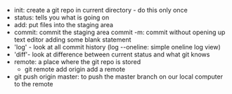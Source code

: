 
- init: create a git repo in current directory - do this only once
- status: tells you what is going on
- add: put files into the staging area
- commit: commit the staging area 
commit -m: commit without opening up text editor
adding some blank statement
- 'log' - look at all commit history (log --oneline: simple oneline log view)
- 'diff'- look at difference between current status and what git knows
- remote: a place where the git repo is stored
     - git remote add origin <URL> add a remote
- git push origin master: to push the master branch on our local computer to the remote
